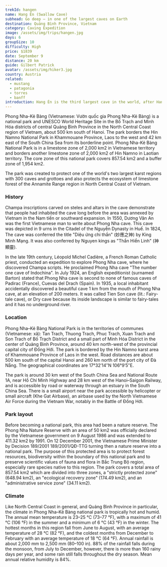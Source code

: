 ```yaml
---
trekId: hangen
name: Hang Én (Swallow Cave)
subhead: Go deep — in one of the largest caves on Earth
destination: Quảng Bình Province, Vietnam
category: Caving Expedition
image: /assets/img/trips/hangen.jpg
days: 6
groupSize: 10
difficulty: High
price: $1839
date: September 9
distance: 20 km
guide: Gilbert Patrick
avatar: /assets/img/hiker3.jpg
country: Austria
related:
  - mustang
  - patagonia
  - torres
  - banff
introduction: Hang Én is the third largest cave in the world, after Hang Sơn Đoòng in the same national park, and Deer Cave in Malaysia. The cave has its own jungle, waters, beach, and climate. There are three known entrances to Hang Én.
---
```


Phong Nha-Kẻ Bàng (Vietnamese: Vườn quốc gia Phong Nha-Kẻ Bàng) is a national park and UNESCO World Heritage Site in the Bố Trạch and Minh Hóa districts of central Quảng Bình Province in the North Central Coast region of Vietnam, about 500 km south of Hanoi. The park borders the Hin Namno National Park in Khammouane Province, Laos to the west and 42 km east of the South China Sea from its borderline point. Phong Nha-Kẻ Bàng National Park is in a limestone zone of 2,000 km2 in Vietnamese territory and borders another limestone zone of 2,000 km2 of Hin Namno in Laotian territory. The core zone of this national park covers 857.54 km2 and a buffer zone of 1,954 km2.

The park was created to protect one of the world's two largest karst regions with 300 caves and grottoes and also protects the ecosystem of limestone forest of the Annamite Range region in North Central Coast of Vietnam.

### History

Champa inscriptions carved on steles and altars in the cave demonstrate that people had inhabited the cave long before the area was annexed by Vietnam in the Nam tiến or southward expansion. In 1550, Dương Văn An was the first Vietnamese man to write about Phong Nha cave. This cave was depicted in 9 urns in the Citadel of the Nguyễn Dynasty in Huế. In 1824, The cave was conferred the title "Diệu ứng chi thần" (妙應之神) by King Minh Mạng. It was also conferred by Nguyen kings as "Thần Hiển Linh" (神顯靈).

In the late 19th century, Léopold Michel Cadière, a French Roman Catholic priest, conducted an expedition to explore Phong Nha cave, where he discovered Champa scripts. He proclaimed Phong Nha cave "The number one cave of Indochina". In July 1924, an English expeditionist (surnamed Barton) stated that Phong Nha cave is second to none of famous caves of Padirac (France), Cuevas del Drach (Spain). In 1935, a local inhabitant accidentally discovered a beautiful cave 1 km from the mouth of Phong Nha cave, at an elevation of 200 meters. It was called Tien Son cave (lit.: Fairy-tale cave), or Dry cave because its inside landscape is similar to fairy-tales and it has no underground river.

### Location

Phong Nha–Kẻ Bàng National Park is in the territories of communes (Vietnamese: xã): Tan Trach, Thuong Trach, Phuc Trach, Xuan Trach and Son Trach of Bố Trạch District and a small part of Minh Hóa District in the center of Quảng Bình Province, around 40 km north-west of the provincial capital city of Đồng Hới. The park is bordered by the Hin Namno karst area of Khammouane Province of Laos in the west. Road distances are about 500 km south of the capital Hanoi and 260 km north of the port city of Đà Nẵng. The geographical coordinates are 17°32′14″N 106°9′5″E.

The park is around 30 km west of the South China Sea and National Route 1A, near Hồ Chí Minh Highway and 28 km west of the Hanoi–Saigon Railway, and is accessible by road or waterway through an estuary in the South China Sea. There is a small airport near the park accessible by helicopter or small aircraft (Khe Gat Airbase), an airbase used by the North Vietnamese Air Force during the Vietnam War, notably in the Battle of Đồng Hới.

### Park layout

Before becoming a national park, this area had been a nature reserve. The Phong Nha Nature Reserve with an area of 50 km2 was officially declared by the Vietnamese government on 9 August 1986 and was extended to 411.32 km2 by 1991. On 12 December 2001, the Vietnamese Prime Minister by Decision 189/2001 189/2001/QĐ-TTG turning then a nature reserve into a national park. The purpose of this protected area is to protect forest resources, biodiversity within the boundary of this national park and to preserve scientific values of fauna and flora in Bắc Trung Bộ region, especially rare species native to this region. The park covers a total area of 857.54 km2 which are divided into three zones, a "strictly protected zone" (648.94 km2), an "ecological recovery zone" (174.49 km2), and an "administrative service zone" (34.11 km2).

### Climate

Like North Central Coast in general, and Quảng Bình Province in particular, the climate in Phong Nha–Kẻ Bàng national park is tropically hot and humid. The annual mean temperature is 23–25 °C (73–77 °F), with a maximum of 41 °C (106 °F) in the summer and a minimum of 6 °C (43 °F) in the winter. The hottest months in this region fall from June to August, with an average temperature of 28 °C (82 °F), and the coldest months from December to February with an average temperature of 18 °C (64 °F). Annual rainfall is about 2,000 mm to 2,500 mm (80–100 in). 88% of the rainfall falls during the monsoon, from July to December, however, there is more than 160 rainy days per year, and some rain still falls throughout the dry season. Mean annual relative humidity is 84%.
